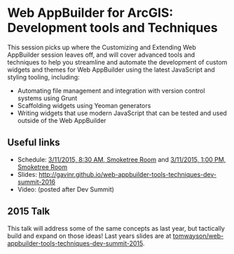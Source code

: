 # Web AppBuilder for ArcGIS: Development tools and Techniques
This session picks up where the Customizing and Extending Web AppBuilder session leaves off, and will cover advanced tools and techniques to help you streamline and automate the development of custom widgets and themes for Web AppBuilder using the latest JavaScript and styling tooling, including:
 * Automating file management and integration with version control systems using Grunt
 * Scaffolding widgets using Yeoman generators
 * Writing widgets that use modern JavaScript that can be tested and used outside of the Web AppBuilder


## Useful links
 * Schedule: [3/11/2015, 8:30 AM, Smoketree Room](https://devsummit.schedule.esri.com/#schedule/56b2875d4be5dd46a3000365/56b2875d4be5dd46a3000366) and [3/11/2015, 1:00 PM, Smoketree Room](https://devsummit.schedule.esri.com/#schedule/56b2875d4be5dd46a3000365/56b3db004be5dd8f3401454b)
 * Slides: http://gavinr.github.io/web-appbuilder-tools-techniques-dev-summit-2016
 * Video: (posted after Dev Summit)

## 2015 Talk
This talk will address some of the same concepts as last year, but tactically build and expand on those ideas! Last years slides are at [tomwayson/web-appbuilder-tools-techniques-dev-summit-2015](https://github.com/tomwayson/web-appbuilder-tools-techniques-dev-summit-2015).
